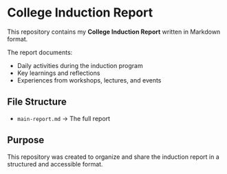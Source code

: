 # College Induction Report  

This repository contains my **College Induction Report** written in Markdown format.  

The report documents:  
- Daily activities during the induction program  
- Key learnings and reflections  
- Experiences from workshops, lectures, and events  

## File Structure  
- `main-report.md` → The full report  

## Purpose  
This repository was created to organize and share the induction report in a structured and accessible format.  
